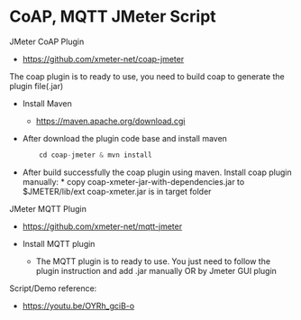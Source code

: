 # CoAP, MQTT JMeter Script

JMeter CoAP Plugin

- https://github.com/xmeter-net/coap-jmeter

The coap plugin is to ready to use, you need to build coap to generate the plugin file(.jar)

- Install Maven
  - https://maven.apache.org/download.cgi
- After download the plugin code base and install maven

  ```javascript
      cd coap-jmeter & mvn install
  ```

- After build successfully the coap plugin using maven. Install coap plugin manually: \* copy coap-xmeter-jar-with-dependencies.jar to $JMETER/lib/ext
  coap-xmeter.jar is in target folder

JMeter MQTT Plugin

- https://github.com/xmeter-net/mqtt-jmeter

- Install MQTT plugin
  - The MQTT plugin is to ready to use.
    You just need to follow the plugin instruction and add .jar manually OR by Jmeter GUI plugin

Script/Demo reference:

- https://youtu.be/OYRh_gciB-o
